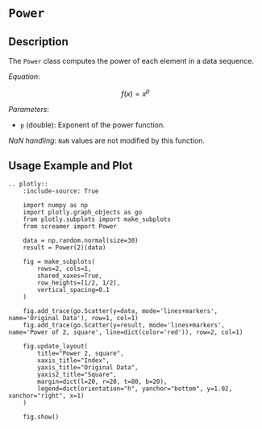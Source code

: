 # `Power`

## Description

The `Power` class computes the power of each element in a data sequence. 


*Equation*:

$$
f(x) = x^p 
$$

*Parameters*:

- `p` (double): Exponent of the power function.

*NaN handling*: `NaN` values are not modified by this function.

## Usage Example and Plot

```{eval-rst}
.. plotly::
    :include-source: True

    import numpy as np
    import plotly.graph_objects as go
    from plotly.subplots import make_subplots
    from screamer import Power

    data = np.random.normal(size=30)
    result = Power(2)(data)

    fig = make_subplots(
        rows=2, cols=1,
        shared_xaxes=True,
        row_heights=[1/2, 1/2],
        vertical_spacing=0.1
    )

    fig.add_trace(go.Scatter(y=data, mode='lines+markers', name='Original Data'), row=1, col=1)
    fig.add_trace(go.Scatter(y=result, mode='lines+markers', name='Power of 2, square', line=dict(color='red')), row=2, col=1)

    fig.update_layout(
        title="Power 2, square",
        xaxis_title="Index",
        yaxis_title="Original Data",
        yaxis2_title="Square",
        margin=dict(l=20, r=20, t=80, b=20),
        legend=dict(orientation="h", yanchor="bottom", y=1.02, xanchor="right", x=1)        
    )

    fig.show()
```
